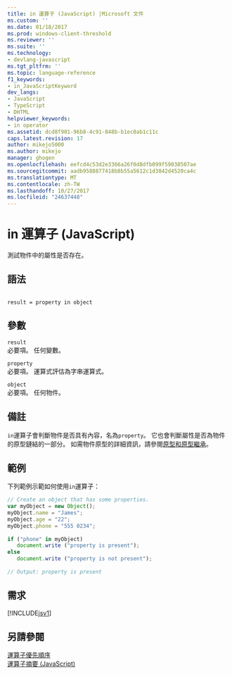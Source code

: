 ```yaml
---
title: in 運算子 (JavaScript) |Microsoft 文件
ms.custom: ''
ms.date: 01/18/2017
ms.prod: windows-client-threshold
ms.reviewer: ''
ms.suite: ''
ms.technology:
- devlang-javascript
ms.tgt_pltfrm: ''
ms.topic: language-reference
f1_keywords:
- in_JavaScriptKeyword
dev_langs:
- JavaScript
- TypeScript
- DHTML
helpviewer_keywords:
- in operator
ms.assetid: dcd8f901-96b8-4c91-848b-b1ec0ab1c11c
caps.latest.revision: 17
author: mikejo5000
ms.author: mikejo
manager: ghogen
ms.openlocfilehash: eefcd4c53d2e3366a26f0d8dfb099f59038507ae
ms.sourcegitcommit: aadb9588877418b8b55a5612c1d3842d4520ca4c
ms.translationtype: MT
ms.contentlocale: zh-TW
ms.lasthandoff: 10/27/2017
ms.locfileid: "24637448"
---
```

# <a name="in-operator-javascript"></a>in 運算子 (JavaScript)
測試物件中的屬性是否存在。  
  
## <a name="syntax"></a>語法  
  
```  
  
result = property in object  
```  
  
## <a name="parameters"></a>參數  
 `result`  
 必要項。 任何變數。  
  
 `property`  
 必要項。 運算式評估為字串運算式。  
  
 `object`  
 必要項。 任何物件。  
  
## <a name="remarks"></a>備註  
 `in`運算子會判斷物件是否具有內容，名為`property`。 它也會判斷屬性是否為物件的原型鏈結的一部分。 如需物件原型的詳細資訊，請參閱[原型和原型繼承](../../javascript/advanced/prototypes-and-prototype-inheritance.md)。  
  
## <a name="example"></a>範例  
 下列範例示範如何使用`in`運算子：  
  
```JavaScript  
// Create an object that has some properties.  
var myObject = new Object();  
myObject.name = "James";  
myObject.age = "22";  
myObject.phone = "555 0234";  
  
if ("phone" in myObject)  
   document.write ("property is present");  
else  
   document.write ("property is not present");  
  
// Output: property is present  
```  
  
## <a name="requirements"></a>需求  
 [!INCLUDE[jsv1](../../javascript/misc/includes/jsv1-md.md)]  
  
## <a name="see-also"></a>另請參閱  
 [運算子優先順序](../../javascript/operator-subtractprecedence-javascript.md)   
 [運算子摘要 (JavaScript)](../../javascript/misc/operator-subtractsummary-javascript.md)
